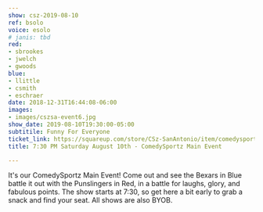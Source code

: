 ```yaml
---
show: csz-2019-08-10
ref: bsolo
voice: esolo
# janis: tbd
red:
- sbrookes
- jwelch
- gwoods
blue:
- llittle
- csmith
- eschraer
date: 2018-12-31T16:44:08-06:00
images:
- images/cszsa-event6.jpg
show_date: 2019-08-10T19:30:00-05:00
subtitile: Funny For Everyone
ticket_link: https://squareup.com/store/CSz-SanAntonio/item/comedysportz-saturday-august-th
title: 7:30 PM Saturday August 10th - ComedySportz Main Event

---
```

It's our ComedySportz Main Event! Come out and see the Bexars in Blue battle it out with the Punslingers in Red, in a battle for laughs, glory, and fabulous points. The show starts at 7:30, so get here a bit early to grab a snack and find your seat. All shows are also BYOB.
